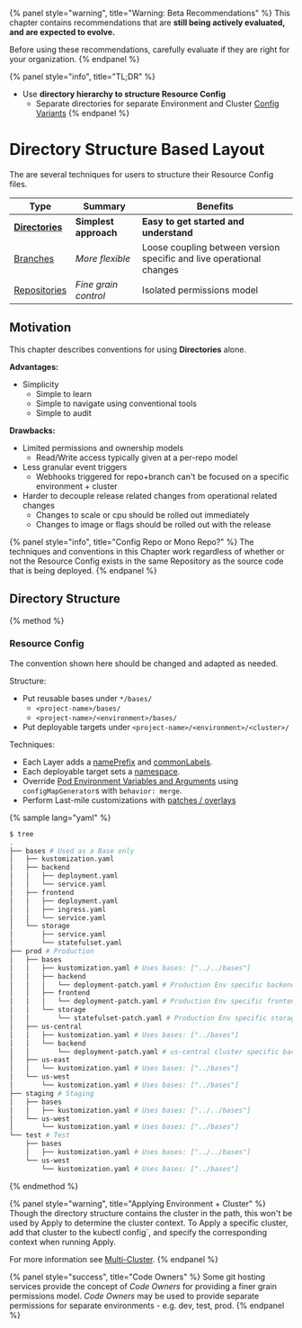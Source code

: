 {% panel style="warning", title="Warning: Beta Recommendations" %}
This chapter contains recommendations that are **still being actively evaluated, and are
expected to evolve.**

Before using these recommendations, carefully evaluate if they are right for your organization.
{% endpanel %}


{% panel style="info", title="TL;DR" %}
- Use **directory hierarchy to structure Resource Config**
  - Separate directories for separate Environment and Cluster [Config Variants](../app_customization/bases_and_variants.md)
{% endpanel %}

# Directory Structure Based Layout

The are several techniques for users to structure their Resource Config files.

| Type                                   | Summary               | Benefits                                           |
|----------------------------------------|-----------------------|----------------------------------------------------|
| **[Directories](structure_directories.md)**   | **Simplest approach**   | **Easy to get started and understand**               |
| [Branches](structure_branches.md)   | *More flexible*       | Loose coupling between version specific and live operational changes |
| [Repositories](structure_repositories.md) | *Fine grain control*  | Isolated permissions model                         |

## Motivation

This chapter describes conventions for using **Directories** alone.

**Advantages:**

- Simplicity
  - Simple to learn
  - Simple to navigate using conventional tools
  - Simple to audit

**Drawbacks:**

- Limited permissions and ownership models
  - Read/Write access typically given at a per-repo model
- Less granular event triggers
  - Webhooks triggered for repo+branch can't be focused on a specific environment + cluster
- Harder to decouple release related changes from operational related changes
  - Changes to scale or cpu should be rolled out immediately
  - Changes to image or flags should be rolled out with the release

{% panel style="info", title="Config Repo or Mono Repo?" %}
The techniques and conventions in this Chapter work regardless of whether or not the Resource Config
exists in the same Repository as the source code that is being deployed.
{% endpanel %}

## Directory Structure

{% method %}

### Resource Config

The convention shown here should be changed and adapted as needed.

Structure:

- Put reusable bases under `*/bases/`
  - `<project-name>/bases/`
  - `<project-name>/<environment>/bases/`
- Put deployable targets under `<project-name>/<environment>/<cluster>/`

Techniques:
 
- Each Layer adds a [namePrefix](../app_management/namespaces_and_names.md#setting-a-name-prefix-or-suffix-for-all-resources) and [commonLabels](../app_management/labels_and_annotations.md#setting-labels-for-all-resources).
- Each deployable target sets a [namespace](../app_management/namespaces_and_names.md#setting-the-namespace-for-all-resources).
- Override [Pod Environment Variables and Arguments](../app_customization/customizing_pod_templates.md) using `configMapGenerator`s with `behavior: merge`.
- Perform Last-mile customizations with [patches / overlays](../app_customization/customizing_arbitrary_fields.md)

{% sample lang="yaml" %}

```bash
$ tree
.
├── bases # Used as a Base only
│   ├── kustomization.yaml
│   ├── backend
│   │   ├── deployment.yaml
│   │   └── service.yaml
│   ├── frontend
│   │   ├── deployment.yaml
│   │   ├── ingress.yaml
│   │   └── service.yaml
│   └── storage
│       ├── service.yaml
│       └── statefulset.yaml
├── prod # Production
│   ├── bases 
│   │   ├── kustomization.yaml # Uses bases: ["../../bases"]
│   │   ├── backend
│   │   │   └── deployment-patch.yaml # Production Env specific backend overrides
│   │   ├── frontend
│   │   │   └── deployment-patch.yaml # Production Env specific frontend overrides
│   │   └── storage
│   │       └── statefulset-patch.yaml # Production Env specific storage overrides
│   ├── us-central
│   │   ├── kustomization.yaml # Uses bases: ["../bases"]
│   │   └── backend
│   │       └── deployment-patch.yaml # us-central cluster specific backend overrides
│   ├── us-east 
│   │   └── kustomization.yaml # Uses bases: ["../bases"]
│   └── us-west 
│       └── kustomization.yaml # Uses bases: ["../bases"]
├── staging # Staging
│   ├── bases 
│   │   ├── kustomization.yaml # Uses bases: ["../../bases"]
│   └── us-west 
│       └── kustomization.yaml # Uses bases: ["../bases"]
└── test # Test
    ├── bases 
    │   ├── kustomization.yaml # Uses bases: ["../../bases"]
    └── us-west 
        └── kustomization.yaml # Uses bases: ["../bases"]
```

{% endmethod %}

{% panel style="warning", title="Applying Environment + Cluster" %}
Though the directory structure contains the cluster in the path, this won't be used by
Apply to determine the cluster context.  To Apply a specific cluster, add that cluster to the 
kubectl config`, and specify the corresponding context when running Apply.

For more information see [Multi-Cluster](accessing_multiple_clusters.md).
{% endpanel %}

{% panel style="success", title="Code Owners" %}
Some git hosting services provide the concept of *Code Owners* for providing a finer grain permissions model.
*Code Owners* may be used to provide separate permissions for separate environments - e.g. dev, test, prod.
{% endpanel %}